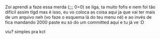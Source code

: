 Zoi aprendi a faze essa merda (;;; 0=0)
se liga, ta muito fofis e nem foi tão difícil assim tlgd
mas é isso, eu vo coloca as coisa aqui ja que vai ter mais de um arquivo neh (vo faze o esquema lá do teu menu né) e ao invés de fica mandando 2000 paste eu só do um committed aqui e tu já ve :D

viu? simples pra kct

